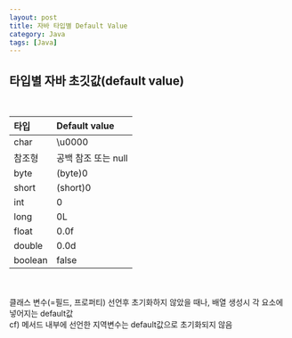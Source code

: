 ```yaml
---
layout: post
title: 자바 타입별 Default Value
category: Java
tags: [Java]
---
```


## 타입별 자바 초깃값(default value)
<br/>

|타입|Default value|
|:---|:---|
|char | \u0000 |
|참조형 | 공백 참조 또는 null|
|byte |(byte)0|
|short|(short)0|
|int | 0|
|long | 0L|
|float | 0.0f|
|double | 0.0d|
|boolean | false |

<br/><br/>
클래스 변수(=필드, 프로퍼티) 선언후 초기화하지 않았을 때나, 배열 생성시 각 요소에 넣어지는 default값<br/>
cf) 메서드 내부에 선언한 지역변수는 default값으로 초기화되지 않음<br/>
<br/>
